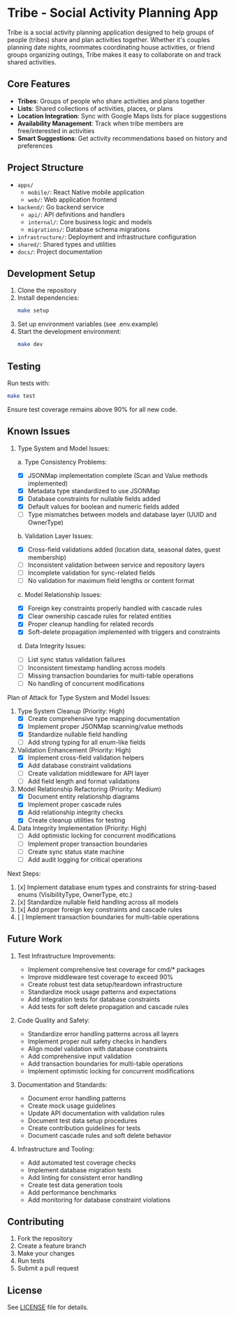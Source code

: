 # Tribe - Social Activity Planning App

Tribe is a social activity planning application designed to help groups of people (tribes) share and plan activities together. Whether it's couples planning date nights, roommates coordinating house activities, or friend groups organizing outings, Tribe makes it easy to collaborate on and track shared activities.

## Core Features

- **Tribes**: Groups of people who share activities and plans together
- **Lists**: Shared collections of activities, places, or plans
- **Location Integration**: Sync with Google Maps lists for place suggestions
- **Availability Management**: Track when tribe members are free/interested in activities
- **Smart Suggestions**: Get activity recommendations based on history and preferences

## Project Structure

- `apps/`
  - `mobile/`: React Native mobile application
  - `web/`: Web application frontend
- `backend/`: Go backend service
  - `api/`: API definitions and handlers
  - `internal/`: Core business logic and models
  - `migrations/`: Database schema migrations
- `infrastructure/`: Deployment and infrastructure configuration
- `shared/`: Shared types and utilities
- `docs/`: Project documentation

## Development Setup

1. Clone the repository
2. Install dependencies:
   ```bash
   make setup
   ```
3. Set up environment variables (see .env.example)
4. Start the development environment:
   ```bash
   make dev
   ```

## Testing

Run tests with:
```bash
make test
```

Ensure test coverage remains above 90% for all new code.

## Known Issues

1. Type System and Model Issues:
   
   a. Type Consistency Problems:
   - [x] JSONMap implementation complete (Scan and Value methods implemented)
   - [x] Metadata type standardized to use JSONMap
   - [x] Database constraints for nullable fields added
   - [x] Default values for boolean and numeric fields added
   - [ ] Type mismatches between models and database layer (UUID and OwnerType)
   
   b. Validation Layer Issues:
   - [x] Cross-field validations added (location data, seasonal dates, guest membership)
   - [ ] Inconsistent validation between service and repository layers
   - [ ] Incomplete validation for sync-related fields
   - [ ] No validation for maximum field lengths or content format
   
   c. Model Relationship Issues:
   - [x] Foreign key constraints properly handled with cascade rules
   - [x] Clear ownership cascade rules for related entities
   - [x] Proper cleanup handling for related records
   - [x] Soft-delete propagation implemented with triggers and constraints

   d. Data Integrity Issues:
   - [ ] List sync status validation failures
   - [ ] Inconsistent timestamp handling across models
   - [ ] Missing transaction boundaries for multi-table operations
   - [ ] No handling of concurrent modifications

Plan of Attack for Type System and Model Issues:

1. Type System Cleanup (Priority: High)
   - [x] Create comprehensive type mapping documentation
   - [x] Implement proper JSONMap scanning/value methods
   - [x] Standardize nullable field handling
   - [ ] Add strong typing for all enum-like fields

2. Validation Enhancement (Priority: High)
   - [x] Implement cross-field validation helpers
   - [x] Add database constraint validations
   - [ ] Create validation middleware for API layer
   - [ ] Add field length and format validations

3. Model Relationship Refactoring (Priority: Medium)
   - [x] Document entity relationship diagrams
   - [x] Implement proper cascade rules
   - [x] Add relationship integrity checks
   - [x] Create cleanup utilities for testing

4. Data Integrity Implementation (Priority: High)
   - [ ] Add optimistic locking for concurrent modifications
   - [ ] Implement proper transaction boundaries
   - [ ] Create sync status state machine
   - [ ] Add audit logging for critical operations

Next Steps:
1. [x] Implement database enum types and constraints for string-based enums (VisibilityType, OwnerType, etc.)
2. [x] Standardize nullable field handling across all models
3. [x] Add proper foreign key constraints and cascade rules
4. [ ] Implement transaction boundaries for multi-table operations

## Future Work

1. Test Infrastructure Improvements:
   - Implement comprehensive test coverage for cmd/* packages
   - Improve middleware test coverage to exceed 90%
   - Create robust test data setup/teardown infrastructure
   - Standardize mock usage patterns and expectations
   - Add integration tests for database constraints
   - Add tests for soft delete propagation and cascade rules

2. Code Quality and Safety:
   - Standardize error handling patterns across all layers
   - Implement proper null safety checks in handlers
   - Align model validation with database constraints
   - Add comprehensive input validation
   - Add transaction boundaries for multi-table operations
   - Implement optimistic locking for concurrent modifications

3. Documentation and Standards:
   - Document error handling patterns
   - Create mock usage guidelines
   - Update API documentation with validation rules
   - Document test data setup procedures
   - Create contribution guidelines for tests
   - Document cascade rules and soft delete behavior

4. Infrastructure and Tooling:
   - Add automated test coverage checks
   - Implement database migration tests
   - Add linting for consistent error handling
   - Create test data generation tools
   - Add performance benchmarks
   - Add monitoring for database constraint violations

## Contributing

1. Fork the repository
2. Create a feature branch
3. Make your changes
4. Run tests
5. Submit a pull request

## License

See [LICENSE](LICENSE) file for details. 